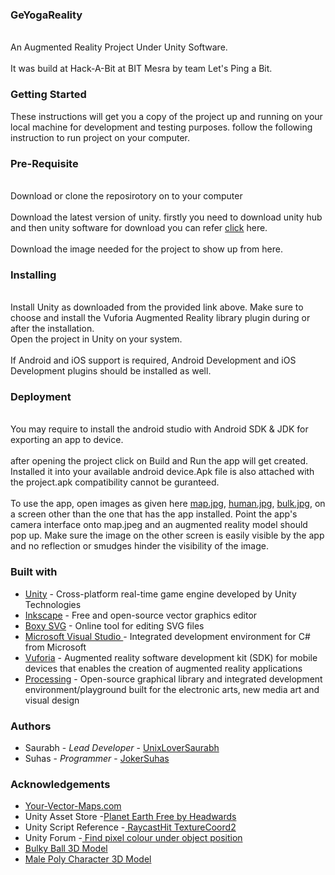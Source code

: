 ### GeYogaReality

<br>An Augmented Reality Project Under Unity Software.</br>
<br>It was build at Hack-A-Bit at BIT Mesra by team Let's Ping a Bit.</br>

### Getting Started

These instructions will get you a copy of the project up and running on your local machine for development and testing purposes. 
follow the following instruction to run project on your computer.

### Pre-Requisite
<br>Download or clone the reposirotory on to your computer</br>
<br>Download the latest version of unity. firstly you need to download unity hub and then unity software for download you can refer <a href="https://unity3d.com/get-unity/download/archive">click</a> here.</br>
<br>Download the image needed for the project to show up from here.</br>

### Installing

<br>Install Unity as downloaded from the provided link above. Make sure to choose and install the Vuforia Augmented Reality library plugin during or after the installation.</r>
<br>Open the project in Unity on your system.</br>
<br>If Android and iOS support is required, Android Development and iOS Development plugins should be installed as well.</br>

### Deployment
<br> You may require to install the android studio with Android SDK & JDK for exporting an app to device. </br>
<br> after opening the project click on Build and Run the app will get created. Installed it into your available android device.Apk file is also attached with the project.apk compatibility cannot be guranteed. </br>
<br>To use the app, open images as given here <a href="https://github.com/hackabit19/Let-s-ping-a-bit/blob/master/map.jpg">map.jpg</a>, <a href="https://github.com/hackabit19/Let-s-ping-a-bit/blob/master/human.jpg">human.jpg</a>, <a href="https://github.com/hackabit19/Let-s-ping-a-bit/blob/master/Bullkminifullerence.jpg">bulk.jpg</a>, on a screen other than the one that has the app installed. Point the app's camera interface onto map.jpeg and an augmented reality model should pop up. Make sure the image on the other screen is easily visible by the app and no reflection or smudges hinder the visibility of the image.</br>

### Built with
<ul>
    <li><a href="https://unity.com/">Unity</a> - Cross-platform real-time game engine developed by Unity Technologies</li>
    <li><a href="https://inkscape.org/">Inkscape</a> - Free and open-source vector graphics editor</li>
    <li><a href="https://boxy-svg.com/">Boxy SVG</a> -  Online tool for editing SVG files</li>
    <li><a href="https://visualstudio.microsoft.com/">Microsoft Visual Studio </a> - Integrated development environment for C# from Microsoft</li>
    <li><a href="https://developer.vuforia.com/">Vuforia</a> - Augmented reality software development kit (SDK) for mobile devices that enables the creation of augmented reality applications</li>
   <li> <a href="https://processing.org/">Processing</a> - Open-source graphical library and integrated development environment/playground built for the electronic arts, new media art and visual design</li>
  </ul>

### Authors

<ul>
  <li> Saurabh - <i>Lead Developer</i> - <a href="https://github.com/UnixLoverSaurabh">UnixLoverSaurabh</a></li>
    <li>Suhas - <i> Programmer </i> - <a href="https://github.com/JokerSuhas">JokerSuhas</a></li>
 </ul>
 
 ### Acknowledgements
 
 <ul>
    <li><a href="https://www.your-vector-maps.com/world/-144-free-vector-world-maps/?imagelist=wrld-bas">Your-Vector-Maps.com</a></li>
    <li>Unity Asset Store -<a href="https://assetstore.unity.com/packages/3d/environments/sci-fi/planet-earth-free-23399">Planet Earth Free by Headwards</a></li>
     <li>Unity Script Reference -<a href="https://docs.unity3d.com/2017.3/Documentation/ScriptReference/RaycastHit-textureCoord2.html"> RaycastHit TextureCoord2</a></li>
     <li>Unity Forum -<a href="https://forum.unity.com/threads/find-pixel-colour-under-object-position.327284/"> Find pixel colour under object position</a></li>
    <li><a href="https://www.turbosquid.com/FullPreview/Index.cfm/ID/698755">Bulky Ball 3D Model</a> </li>
     <li><a href="https://www.turbosquid.com/FullPreview/Index.cfm/ID/889072">Male Poly Character 3D Model</a> </li>
    
 </ul>
    
    
   
 
